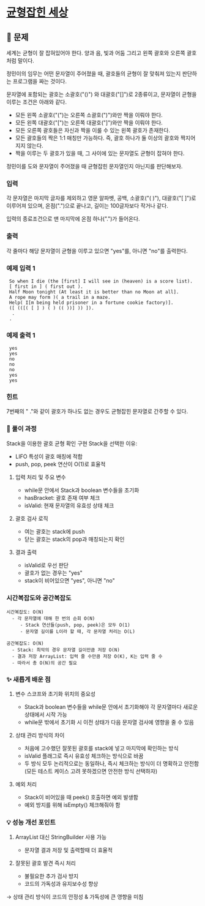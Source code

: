 # [균형잡힌 세상](https://www.acmicpc.net/problem/4949)

## 📌 문제
세계는 균형이 잘 잡혀있어야 한다. 양과 음, 빛과 어둠 그리고 왼쪽 괄호와 오른쪽 괄호처럼 말이다.

정민이의 임무는 어떤 문자열이 주어졌을 때, 괄호들의 균형이 잘 맞춰져 있는지 판단하는 프로그램을 짜는 것이다.

문자열에 포함되는 괄호는 소괄호("()") 와 대괄호("[]")로 2종류이고, 문자열이 균형을 이루는 조건은 아래와 같다.

- 모든 왼쪽 소괄호("(")는 오른쪽 소괄호(")")와만 짝을 이뤄야 한다.
- 모든 왼쪽 대괄호("[")는 오른쪽 대괄호("]")와만 짝을 이뤄야 한다.
- 모든 오른쪽 괄호들은 자신과 짝을 이룰 수 있는 왼쪽 괄호가 존재한다.
- 모든 괄호들의 짝은 1:1 매칭만 가능하다. 즉, 괄호 하나가 둘 이상의 괄호와 짝지어지지 않는다.
- 짝을 이루는 두 괄호가 있을 때, 그 사이에 있는 문자열도 균형이 잡혀야 한다.

정민이를 도와 문자열이 주어졌을 때 균형잡힌 문자열인지 아닌지를 판단해보자.

### 입력
각 문자열은 마지막 글자를 제외하고 영문 알파벳, 공백, 소괄호("( )"), 대괄호("[ ]")로 이루어져 있으며, 온점(".")으로 끝나고, 길이는 100글자보다 작거나 같다.

입력의 종료조건으로 맨 마지막에 온점 하나(".")가 들어온다.

### 출력
각 줄마다 해당 문자열이 균형을 이루고 있으면 "yes"를, 아니면 "no"를 출력한다.

### 예제 입력 1

     So when I die (the [first] I will see in (heaven) is a score list).
     [ first in ] ( first out ).
     Half Moon tonight (At least it is better than no Moon at all].
     A rope may form )( a trail in a maze.
     Help( I[m being held prisoner in a fortune cookie factory)].
     ([ (([( [ ] ) ( ) (( ))] )) ]).
      .
     .


### 예제 출력 1

     yes
     yes
     no
     no
     no
     yes
     yes

### 힌트
7번째의 " ."와 같이 괄호가 하나도 없는 경우도 균형잡힌 문자열로 간주할 수 있다.



### 🧰 풀이 과정

Stack을 이용한 괄호 균형 확인 구현
Stack을 선택한 이유:
- LIFO 특성이 괄호 매칭에 적합
- push, pop, peek 연산이 O(1)로 효율적


1. 입력 처리 및 주요 변수
   - while문 안에서 Stack과 boolean 변수들을 초기화
   - hasBracket: 괄호 존재 여부 체크
   - isValid: 현재 문자열의 유효성 상태 체크


2. 괄호 검사 로직
   - 여는 괄호는 stack에 push
   - 닫는 괄호는 stack의 pop과 매칭되는지 확인


3. 결과 출력
   - isValid로 우선 판단
   - 괄호가 없는 경우는 "yes"
   - stack이 비어있으면 "yes", 아니면 "no"



### 시간복잡도와 공간복잡도


    시간복잡도: O(N)
      - 각 문자열에 대해 한 번의 순회 O(N)
         - Stack 연산들(push, pop, peek)은 모두 O(1)
         - 문자열 길이를 L이라 할 때, 각 문자열 처리는 O(L)

    공간복잡도: O(N)
      - Stack: 최악의 경우 문자열 길이만큼 저장 O(N)
      - 결과 저장 ArrayList: 입력 줄 수만큼 저장 O(K), K는 입력 줄 수
      - 따라서 총 O(N)의 공간 필요



### ✨ 새롭게 배운 점
1. 변수 스코프와 초기화 위치의 중요성
   - Stack과 boolean 변수들을 while문 안에서 초기화해야 각 문자열마다 새로운 상태에서 시작 가능
   - while문 밖에서 초기화 시 이전 상태가 다음 문자열 검사에 영향을 줄 수 있음


2. 상태 관리 방식의 차이

   - 처음에 고수했던 잘못된 괄호를 stack에 넣고 마지막에 확인하는 방식
   - isValid 플래그로 즉시 유효성 체크하는 방식으로 바꿈
   - 두 방식 모두 논리적으로는 동일하나, 즉시 체크하는 방식이 더 명확하고 안전함 (모든 테스트 케이스 고려 못하겠으면 안전한 방식 선택하자)


3. 예외 처리
   - Stack이 비어있을 때 peek() 호출하면 예외 발생함
   - 예외 방지를 위해 isEmpty() 체크해줘야 함


### 💡 성능 개선 포인트
1. ArrayList 대신 StringBuilder 사용 가능
   - 문자열 결과 저장 및 출력할때 더 효율적


2. 잘못된 괄호 발견 즉시 처리
   - 불필요한 추가 검사 방지
   - 코드의 가독성과 유지보수성 향상

→ 상태 관리 방식이 코드의 안정성 & 가독성에 큰 영향을 미침